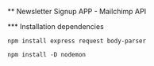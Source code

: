 \*\* Newsletter Signup APP - Mailchimp API

\*\*\* Installation dependencies

```
npm install express request body-parser

npm install -D nodemon

```
